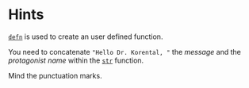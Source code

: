 # Hints

[`defn`][defn] is used to create an user defined function.

You need to concatenate `"Hello Dr. Korental, "` the _message_ and the _protagonist name_ within the [`str`][str] function.

Mind the punctuation marks.

[defn]: https://clojuredocs.org/clojure.core/defn
[str]: https://clojuredocs.org/clojure.core/str
